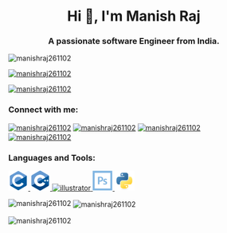 <h1 align="center">Hi 👋, I'm Manish Raj</h1>
<h3 align="center">A passionate software Engineer from India.</h3>

<p align="left"> <img src="https://komarev.com/ghpvc/?username=manishraj261102&label=Profile%20views&color=0e75b6&style=flat" alt="manishraj261102" /> </p>

<p align="left"> <a href="https://github.com/ryo-ma/github-profile-trophy"><img src="https://github-profile-trophy.vercel.app/?username=manishraj261102" alt="manishraj261102" /></a> </p>

<p align="left"> <a href="https://twitter.com/manishraj261102" target="blank"><img src="https://img.shields.io/twitter/follow/manishraj261102?logo=twitter&style=for-the-badge" alt="manishraj261102" /></a> </p>

<h3 align="left">Connect with me:</h3>
<p align="left">
<a href="https://twitter.com/manishraj261102" target="blank"><img align="center" src="https://raw.githubusercontent.com/rahuldkjain/github-profile-readme-generator/master/src/images/icons/Social/twitter.svg" alt="manishraj261102" height="30" width="40" /></a>
<a href="https://linkedin.com/in/manishraj261102" target="blank"><img align="center" src="https://raw.githubusercontent.com/rahuldkjain/github-profile-readme-generator/master/src/images/icons/Social/linked-in-alt.svg" alt="manishraj261102" height="30" width="40" /></a>
<a href="https://instagram.com/manishraj261102" target="blank"><img align="center" src="https://raw.githubusercontent.com/rahuldkjain/github-profile-readme-generator/master/src/images/icons/Social/instagram.svg" alt="manishraj261102" height="30" width="40" /></a>
<a href="https://www.hackerrank.com/manishraj261102" target="blank"><img align="center" src="https://raw.githubusercontent.com/rahuldkjain/github-profile-readme-generator/master/src/images/icons/Social/hackerrank.svg" alt="manishraj261102" height="30" width="40" /></a>
</p>

<h3 align="left">Languages and Tools:</h3>
<p align="left"> <a href="https://www.cprogramming.com/" target="_blank" rel="noreferrer"> <img src="https://raw.githubusercontent.com/devicons/devicon/master/icons/c/c-original.svg" alt="c" width="40" height="40"/> </a> <a href="https://www.w3schools.com/cpp/" target="_blank" rel="noreferrer"> <img src="https://raw.githubusercontent.com/devicons/devicon/master/icons/cplusplus/cplusplus-original.svg" alt="cplusplus" width="40" height="40"/> </a> <a href="https://www.adobe.com/in/products/illustrator.html" target="_blank" rel="noreferrer"> <img src="https://www.vectorlogo.zone/logos/adobe_illustrator/adobe_illustrator-icon.svg" alt="illustrator" width="40" height="40"/> </a> <a href="https://www.photoshop.com/en" target="_blank" rel="noreferrer"> <img src="https://raw.githubusercontent.com/devicons/devicon/master/icons/photoshop/photoshop-line.svg" alt="photoshop" width="40" height="40"/> </a> <a href="https://www.python.org" target="_blank" rel="noreferrer"> <img src="https://raw.githubusercontent.com/devicons/devicon/master/icons/python/python-original.svg" alt="python" width="40" height="40"/> </a> </p>

<p><img align="left" src="https://github-readme-stats.vercel.app/api/top-langs?username=manishraj261102&show_icons=true&locale=en&layout=compact" alt="manishraj261102" /></p>

<p>&nbsp;<img align="center" src="https://github-readme-stats.vercel.app/api?username=manishraj261102&show_icons=true&locale=en" alt="manishraj261102" /></p>

<p><img align="center" src="https://github-readme-streak-stats.herokuapp.com/?user=manishraj261102&" alt="manishraj261102" /></p>
